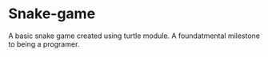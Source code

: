 # Snake-game
A basic snake game created using turtle module.
A foundatmental milestone to being a programer.
